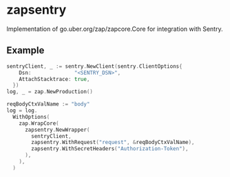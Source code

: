 # zapsentry

Implementation of go.uber.org/zap/zapcore.Core for integration with Sentry.

## Example

```go
sentryClient, _ := sentry.NewClient(sentry.ClientOptions{
    Dsn:              "<SENTRY_DSN>",
    AttachStacktrace: true,
  })
log, _ = zap.NewProduction()

reqBodyCtxValName := "body"
log = log.
  WithOptions(
    zap.WrapCore(
      zapsentry.NewWrapper(
        sentryClient,
        zapsentry.WithRequest("request", &reqBodyCtxValName),
        zapsentry.WithSecretHeaders("Authorization-Token"),
      ),
    ),
  )
```